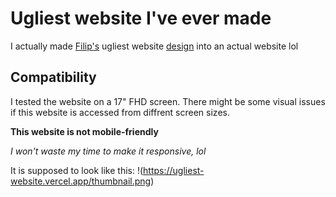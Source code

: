 # Ugliest website I've ever made
I actually made [Filip's](https://www.youtube.com/c/FilipDev) ugliest website [design](https://youtu.be/Dc7QtHkqBUc) into an actual website lol

## Compatibility
I tested the website on a 17" FHD screen. There might be some visual issues if this website is accessed from diffrent screen sizes.

**This website is not mobile-friendly**

_I won't waste my time to make it responsive, lol_

It is supposed to look like this:
!(https://ugliest-website.vercel.app/thumbnail.png)
